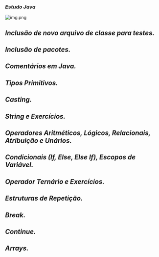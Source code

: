 ### *Estudo Java*

![img.png](img.png)

## *Inclusão de novo arquivo de classe para testes.*
## *Inclusão de pacotes.*
## *Comentários em Java.*
## *Tipos Primitivos.*
## *Casting.*
## *String e Exercícios.*
## *Operadores Aritméticos, Lógicos, Relacionais, Atribuição e Unários.*
## *Condicionais (If, Else, Else If), Escopos de Variável.*
## *Operador Ternário e Exercícios.*
## *Estruturas de Repetição.*
## *Break.*
## *Continue.*
## *Arrays.*